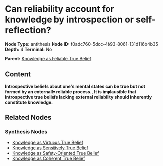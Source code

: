 # Can reliability account for knowledge by introspection or self-reflection?

**Node Type:** antithesis
**Node ID:** f0adc760-5dcc-4b93-8061-131d116b4b35
**Depth:** 4
**Terminal:** No

**Parent:** [Knowledge as Reliable True Belief](knowledge-as-reliable-true-belief-synthesis-8e82f2b3-9164-4e7f-a8f1-88be80e2936b.md)

## Content

**Introspective beliefs about one's mental states can be true but not formed by an externally reliable process.**, **It is implausible that introspective true beliefs lacking external reliability should inherently constitute knowledge.**

## Related Nodes

### Synthesis Nodes

- [Knowledge as Virtuous True Belief](knowledge-as-virtuous-true-belief-synthesis-7aa73274-d246-4ea8-822d-ced347328328.md)
- [Knowledge as Sensitively True Belief](knowledge-as-sensitively-true-belief-synthesis-37a679e9-fc46-433d-9b34-1ee14f144197.md)
- [Knowledge as Safety-Oriented True Belief](knowledge-as-safety-oriented-true-belief-synthesis-8eb4f4d7-c6ed-4027-aa5c-77e3a4295c47.md)
- [Knowledge as Coherent True Belief](knowledge-as-coherent-true-belief-synthesis-8e0a45f7-5787-4034-afe2-c98d265f6350.md)
